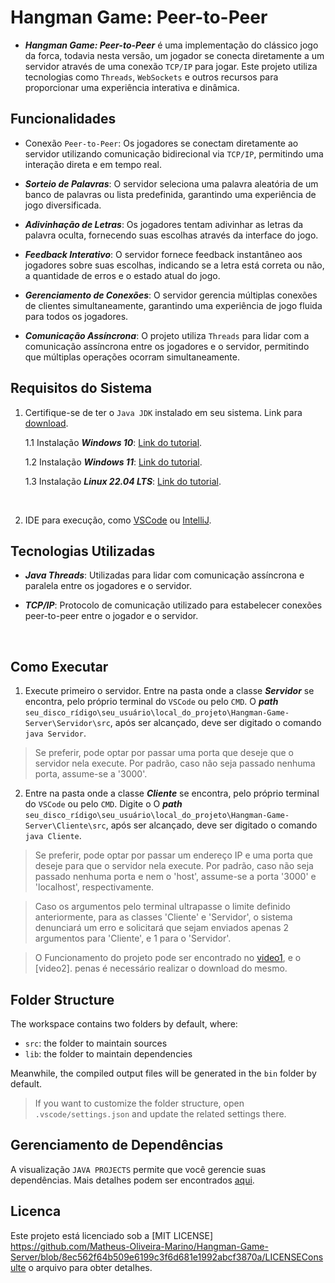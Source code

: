 # Hangman Game: Peer-to-Peer

- __*Hangman Game: Peer-to-Peer*__ é uma implementação do clássico jogo da forca, todavia nesta versão, um jogador se conecta diretamente a um servidor através de uma conexão `TCP/IP` para jogar. Este projeto utiliza tecnologias como `Threads`, `WebSockets` e outros recursos para proporcionar uma experiência interativa e dinâmica.

## Funcionalidades 

- Conexão `Peer-to-Peer`: Os jogadores se conectam diretamente ao servidor utilizando comunicação bidirecional via `TCP/IP`, permitindo uma interação direta e em tempo real.

- __*Sorteio de Palavras*__: O servidor seleciona uma palavra aleatória de um banco de palavras ou lista predefinida, garantindo uma experiência de jogo diversificada.

- __*Adivinhação de Letras*__: Os jogadores tentam adivinhar as letras da palavra oculta, fornecendo suas escolhas através da interface do jogo.

- __*Feedback Interativo*__: O servidor fornece feedback instantâneo aos jogadores sobre suas escolhas, indicando se a letra está correta ou não, a quantidade de erros e o estado atual do jogo.

- __*Gerenciamento de Conexões*__: O servidor gerencia múltiplas conexões de clientes simultaneamente, garantindo uma experiência de jogo fluida para todos os jogadores.

- __*Comunicação Assíncrona*__: O projeto utiliza `Threads` para lidar com a comunicação assíncrona entre os jogadores e o servidor, permitindo que múltiplas operações ocorram simultaneamente.

## Requisitos do Sistema 

1. Certifique-se de ter o `Java JDK` instalado em seu sistema. Link para [download](https://www.oracle.com/java/technologies/downloads/).

     1.1 Instalação __*Windows 10*__: [Link do tutorial](https://www.youtube.com/watch?v=AUL--F5Wdh8).

    1.2 Instalação __*Windows 11*__: [Link do tutorial](https://www.youtube.com/watch?v=krGadRGdESQ).

    1.3 Instalação __*Linux 22.04 LTS*__: [Link do tutorial](https://www.youtube.com/watch?v=vVrIDJ--GOA).


<br>

2. IDE para execução, como [VSCode](https://code.visualstudio.com/) ou [IntelliJ](https://www.jetbrains.com/idea/download/?section=windows).


## Tecnologias Utilizadas

- __*Java Threads*__: Utilizadas para lidar com comunicação assíncrona e paralela entre os jogadores e o servidor.

- __*TCP/IP*__: Protocolo de comunicação utilizado para estabelecer conexões peer-to-peer entre o jogador e o servidor.


<br>

## Como Executar

1. Execute primeiro o servidor. Entre na pasta onde a classe __*Servidor*__ se encontra, pelo próprio terminal do `VSCode` ou pelo `CMD`. O __*path*__ `seu_disco_rídigo\seu_usuário\local_do_projeto\Hangman-Game-Server\Servidor\src`, após ser alcançado, deve ser digitado o comando `java Servidor`.

> Se preferir, pode optar por passar uma porta que deseje que o servidor nela execute. Por padrão, caso não seja passado nenhuma porta, assume-se a '3000'.

2. Entre na pasta onde a classe __*Cliente*__ se encontra, pelo próprio terminal do `VSCode` ou pelo `CMD`. Digite o O __*path*__ `seu_disco_rídigo\seu_usuário\local_do_projeto\Hangman-Game-Server\Cliente\src`, após ser alcançado, deve ser digitado o comando `java Cliente`.

> Se preferir, pode optar por passar um endereço IP e uma porta que deseje para que o servidor nela execute. Por padrão, caso não seja passado nenhuma porta e nem o 'host', assume-se a porta '3000' e 'localhost', respectivamente.

> Caso os argumentos pelo terminal ultrapasse o limite definido anteriormente, para as classes 'Cliente' e 'Servidor',  o sistema denunciará um erro e solicitará que sejam enviados apenas 2 argumentos para 'Cliente', e 1 para o 'Servidor'.


> O Funcionamento do projeto pode ser encontrado no [video1](https://github.com/Matheus-Oliveira-Marino/Hangman-Game-Peer-to-Peer/blob/main/videos/Jogo%20Funcionando.mp4), e o [video2]. penas é necessário realizar o download do mesmo.
## Folder Structure

The workspace contains two folders by default, where:

- `src`: the folder to maintain sources
- `lib`: the folder to maintain dependencies

Meanwhile, the compiled output files will be generated in the `bin` folder by default.

> If you want to customize the folder structure, open `.vscode/settings.json` and update the related settings there.

## Gerenciamento de Dependências

A visualização `JAVA PROJECTS` permite que você gerencie suas dependências. Mais detalhes podem ser encontrados [aqui](https://github.com/microsoft/vscode-java-dependency#manage-dependencies).

## Licenca
Este projeto está licenciado sob a [MIT LICENSE] https://github.com/Matheus-Oliveira-Marino/Hangman-Game-Server/blob/8ec562f64b509e6199c3f6d681e1992abcf3870a/LICENSEConsulte o arquivo para obter detalhes.
